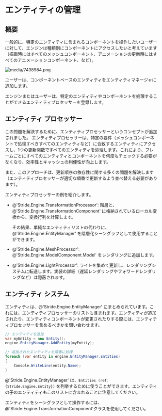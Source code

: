 # エンティティの管理
<!--
# Manage entities
-->

<div class="doc-incomplete"/>

## 概要
<!--
## Overview
-->

一般的に、特定のエンティティに含まれるコンポーネントを操作したいユーザーに対して、エンジンは種類別にコンポーネントにアクセスしたいと考えています（描画時にはすべてのメッシュコンポーネント、アニメーションの更新時にはすべてのアニメーションコンポーネント、など）。
<!--
User usually want to manipulate Component contained in a specific entity, while engine wants to access component by types (i.e. all Mesh Component while drawing, all animation components while updating animations, etc...):
-->

![media/7438984.png](media/7438984.png) 

ユーザーは、コンポーネントベースのエンティティをエンティティマネージャに追加します。
<!--
User will add component-based entities into an entity manager.
-->

エンジンまたはユーザーは、特定のエンティティやコンポーネントを処理することができるエンティティプロセッサーを登録します。
<!--
Engine or user registers entity processors that can process specific entities and/or components.
-->

## エンティティ プロセッサー
<!--
## Entity Processor
-->

この問題を解決するために、エンティティプロセッサーというコンセプトが追加されました。
エンティティプロセッサーは、特定の要件（メッシュコンポーネントで処理すべきすべてのエンティティなど）に合致するエンティティにアクセスし、1つの更新関数ですべてのエンティティを処理します。これにより、フレームごとにすべてのエンティティとコンポーネントを何度もチェックする必要がなくなり、効率性とキャッシュの利便性が向上します。
<!--
To solve this problem, the concept of Entity Processor has been added. An Entity Processor will access Entities that matches specific requirements (i.e. process all entities with MeshComponent) and process all of them in a single update function. This allows for greater efficiency and cache-friendliness, as there is no need to check every entity/components many times per frame.
-->

また、このアプローチは、更新順序の依存性に関する多くの問題を解決します（エンティティプロセッサーが適切な順番で更新するよう並べ替える必要があります）。
<!--
This approach also solves many update order dependencies issues (just need to order the entity processors updates properly).
-->

エンティティプロセッサーの例を紹介します。
<!--
Here is some examples of entity processors:
-->

- @'Stride.Engine.TransformationProcessor': 階層と、@'Stride.Engine.TransformationComponent' に格納されているローカル変換から、変換行列を計算します。

  その結果、単純なエンティティリストの代わりに、@'Stride.Engine.EntityManager' を階層化シーングラフとして使用することができます。
- @'Stride.Engine.MeshProcessor': @'Stride.Engine.ModelComponent.Model' をレンダリングに追加します。
- @'Stride.Engine.LightProcessor': ライトを集めて更新し、レンダリングシステムに転送します。実装の詳細（遅延レンダリングやフォワードレンダリングなど）は隠蔽されます。

<!--
- @'Stride.Engine.TransformationProcessor': Compute transformation matrices from hierarchy and local transformation stored in @'Stride.Engine.TransformationComponent'.
  
  As a result, @'Stride.Engine.EntityManager' can be used as a hierarchical scenegraph instead of a simple entity list.
- @'Stride.Engine.MeshProcessor': Add @'Stride.Engine.ModelComponent.Model' to rendering.
- @'Stride.Engine.LightProcessor': Collects and update lights, and transfer it to rendering system. It can hides implementation details (deferred or forward rendering, etc...)
-->

## エンティティ システム
<!--
## Entity System
-->

エンティティは、@'Stride.Engine.EntityManager' にまとめられています。これには、エンティティプロセッサーのリストも含まれます。エンティティが追加されたり、エンティティコンポーネントが変更されたりする際には、エンティティプロセッサーを含めるべきかを問い合わせます。
<!--
Entity are grouped together in an @'Stride.Engine.EntityManager'. It will also contains the list of entity processors. When an entity is added or an entity components changes, it will ask entity processors if they should be included.
-->

```cs
// エンティティを追加
var myEntity = new Entity();
engine.EntityManager.AddEntity(myEntity);
 
// 追加されたエンティティを順番に処理
foreach (var entity in engine.EntityManager.Entities)
{
	Console.WriteLine(entity.Name);
}
```

<!--
```cs
// Add an entity:
var myEntity = new Entity();
engine.EntityManager.AddEntity(myEntity);
 
// Iterate through added entities:
foreach (var entity in engine.EntityManager.Entities)
{
	Console.WriteLine(entity.Name);
}
```
-->

@'Stride.Engine.EntityManager' は、`Entities (ref:{Stride.Engine.Entity})` を列挙するために使うことができます。エンティティの子のエンティティもこのリストに含まれることに注意してください。
<!--
@'Stride.Engine.EntityManager' can be used to enumerate its `Entities (ref:{Stride.Engine.Entity})`. Note that children of a given entities will also be in this list.
-->

エンティティをシーングラフとして操作するには、@'Stride.Engine.TransformationComponent'クラスを使用してください。
<!--
To manipulate entities as a scenegraph, refer to @'Stride.Engine.TransformationComponent' class.
-->
